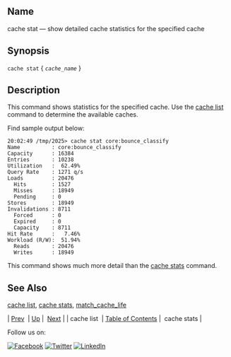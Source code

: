 <a name="console_commands.cache_stat"></a>
## Name

cache stat — show detailed cache statistics for the specified cache

## Synopsis

`cache stat` { *`cache_name`* }

<a name="idp13017696"></a>
## Description

This command shows statistics for the specified cache. Use the [cache list](console_commands.cache_list.php "cache list") command to determine the available caches.

Find sample output below:

```
20:02:49 /tmp/2025> cache stat core:bounce_classify
Name          : core:bounce_classify
Capacity      : 16384
Entries       : 10238
Utilization   :  62.49%
Query Rate    : 1271 q/s
Loads         : 20476
  Hits        : 1527
  Misses      : 18949
  Pending     : 0
Stores        : 18949
Invalidations : 8711
  Forced      : 0
  Expired     : 0
  Capacity    : 8711
Hit Rate      :   7.46%
Workload (R/W):  51.94%
  Reads       : 20476
  Writes      : 18949
```

This command shows much more detail than the [cache stats](console_commands.cache_stats.php "cache stats") command.

<a name="idp13022352"></a>
## See Also

[cache list](console_commands.cache_list.php "cache list"), [cache stats](console_commands.cache_stats.php "cache stats"), [match_cache_life](conf.ref.match_cache_life.php "match_cache_life")

| [Prev](console_commands.cache_list.php)  | [Up](console.cmds.ref.php) |  [Next](console_commands.cache_stats.php) |
| cache list  | [Table of Contents](index.php) |  cache stats |

Follow us on:

[![Facebook](https://support.messagesystems.com/images/icon-facebook.png)](http://www.facebook.com/messagesystems) [![Twitter](https://support.messagesystems.com/images/icon-twitter.png)](http://twitter.com/#!/MessageSystems) [![LinkedIn](https://support.messagesystems.com/images/icon-linkedin.png)](http://www.linkedin.com/company/message-systems)